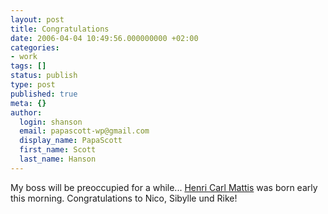 ```yaml
---
layout: post
title: Congratulations
date: 2006-04-04 10:49:56.000000000 +02:00
categories:
- work
tags: []
status: publish
type: post
published: true
meta: {}
author:
  login: shanson
  email: papascott-wp@gmail.com
  display_name: PapaScott
  first_name: Scott
  last_name: Hanson
---
```

<p>My boss will be preoccupied for a while... <a href="http://lumma.de/eintrag.php?id=2659" title="Henri Carl Mattis [Lummaland - das Weblog]">Henri Carl Mattis</a> was born early this morning. Congratulations to Nico, Sibylle und Rike!</p>
